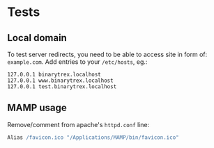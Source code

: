 # Tests

## Local domain

To test server redirects, you need to be able to access site in form of:
`example.com`.
Add entries to your `/etc/hosts`, eg.:

```text
127.0.0.1 binarytrex.localhost
127.0.0.1 www.binarytrex.localhost
127.0.0.1 test.binarytrex.localhost
```

## MAMP usage

Remove/comment from apache's `httpd.conf` line:

```apache
Alias /favicon.ico "/Applications/MAMP/bin/favicon.ico"
```
